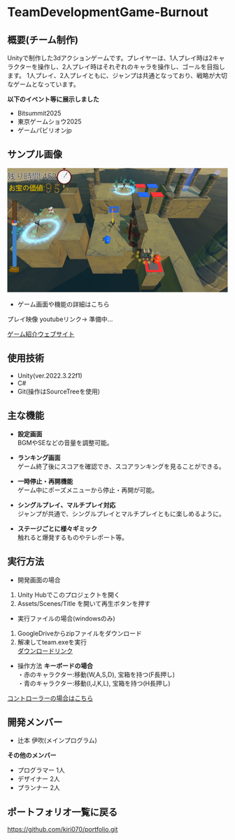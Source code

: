 # TeamDevelopmentGame-Burnout

## 概要(チーム制作)
Unityで制作した3dアクションゲームです。プレイヤーは、1人プレイ時は2キャラクターを操作し、2人プレイ時はそれぞれのキャラを操作し、ゴールを目指します。
1人プレイ、2人プレイともに、ジャンプは共通となっており、戦略が大切なゲームとなっています。

__以下のイベント等に展示しました__
- Bitsummit2025
- 東京ゲームショウ2025
- ゲームパビリオンjp

## サンプル画像
![サンプル画像](https://github.com/kiri070/TeamDevelopmentGame/blob/main/Images/sampleImage01.png)

- ゲーム画面や機能の詳細はこちら

プレイ映像 youtubeリンク→ 準備中...

[ゲーム紹介ウェブサイト](https://oecu-games.itch.io/burnout)

## 使用技術
- Unity(ver.2022.3.22f1)
- C#
- Git(操作はSourceTreeを使用)

## 主な機能

- **設定画面**  
  BGMやSEなどの音量を調整可能。

- **ランキング画面**  
  ゲーム終了後にスコアを確認でき、スコアランキングを見ることができる。

- **一時停止・再開機能**  
  ゲーム中にポーズメニューから停止・再開が可能。

- **シングルプレイ、マルチプレイ対応**  
  ジャンプが共通で、シングルプレイとマルチプレイともに楽しめるように。

- **ステージごとに様々ギミック**  
  触れると爆発するものやテレポート等。


## 実行方法
- 開発画面の場合
1. Unity Hubでこのプロジェクトを開く
2. Assets/Scenes/Title を開いて再生ボタンを押す

- 実行ファイルの場合(windowsのみ)  
1. GoogleDriveからzipファイルをダウンロード  
2. 解凍してteam.exeを実行  
[ダウンロードリンク](https://drive.google.com/file/d/1L-F4DIjL6IiotbHx8Aw4xfWYDA22db4r/view?usp=sharing)


- 操作方法
__キーボードの場合__  
・赤のキャラクター:移動(W,A,S,D), 宝箱を持つ(F長押し)  
・青のキャラクター:移動(I,J,K,L), 宝箱を持つ(H長押し)  

[コントローラーの場合はこちら](https://oecu-games.itch.io/burnout)


## 開発メンバー
- 辻本 伊吹(メインプログラム)
  
 __その他のメンバー__
- プログラマー 1人
- デザイナー 2人
- プランナー 2人

## ポートフォリオ一覧に戻る
https://github.com/kiri070/portfolio.git
